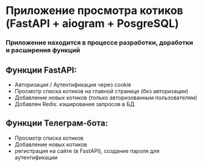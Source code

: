 # Приложение просмотра котиков (FastAPI + aiogram + PosgreSQL)

### Приложение находится в процессе разработки, доработки и расширения функций

## Функции FastAPI:
* Авторизация / Аутентификация через cookie
* Просмотр списка котиков на главной странице (без авторизации)
* Добавление новых котиков (только авторизованным пользователям)
* Добавлен Redis: кэширование запросов в БД

## Функции Телеграм-бота:
* Просмотр списка котиков
* Добавление новых котиков
* регистрация на сайте (в FastAPI), создание пароля для аутентификации